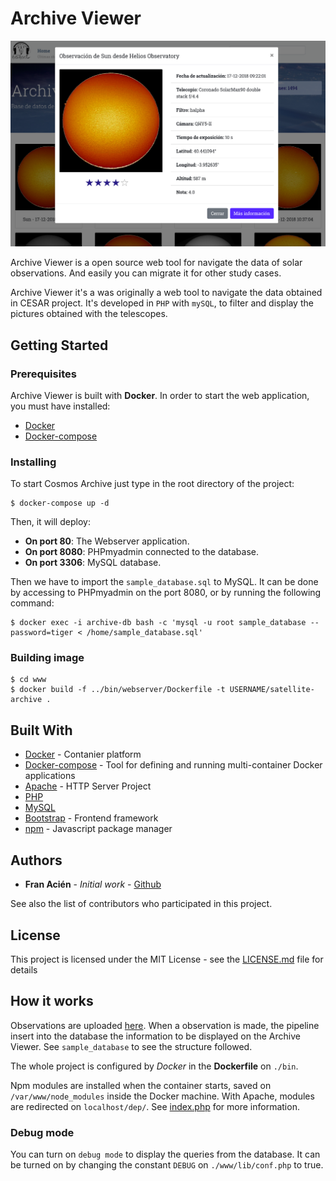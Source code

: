 # Archive Viewer

![Home screen picture](./pics/screen.png)

Archive Viewer is a open source web tool for navigate the data of solar observations. And easily you can migrate it for other study cases.

Archive Viewer it's a was originally a web tool to navigate the data obtained in CESAR project. It's developed in `PHP` with `mySQL`, to filter and display the pictures obtained with the telescopes.

## Getting Started

### Prerequisites

Archive Viewer is built with **Docker**. In order to start the web application, you must have installed:

* [Docker](https://docs.docker.com/install/)
* [Docker-compose](https://docs.docker.com/compose/install/)

### Installing

To start Cosmos Archive just type in the root directory of the project:

```
$ docker-compose up -d
```

Then, it will deploy:
* **On port 80**: The Webserver application.
* **On port 8080**: PHPmyadmin connected to the database.
* **On port 3306**: MySQL database.

Then we have to import the `sample_database.sql` to MySQL. It can be done by accessing to PHPmyadmin on the port 8080, or by running the following command:

```
$ docker exec -i archive-db bash -c 'mysql -u root sample_database --password=tiger < /home/sample_database.sql'
```

### Building image

```
$ cd www
$ docker build -f ../bin/webserver/Dockerfile -t USERNAME/satellite-archive .
```

## Built With

* [Docker](https://www.docker.com/) - Contanier platform
* [Docker-compose](https://docs.docker.com/compose/) - Tool for defining and running multi-container Docker applications
* [Apache](https://httpd.apache.org/) - HTTP Server Project
* [PHP](https://php.net/)
* [MySQL](https://www.mysql.com/)
* [Bootstrap](https://getbootstrap.com/) - Frontend framework
* [npm](https://www.npmjs.com/) - Javascript package manager

## Authors

* **Fran Acién** - *Initial work* - [Github](https://github.com/acien101)

See also the list of contributors who participated in this project.

## License

This project is licensed under the MIT License - see the [LICENSE.md](LICENSE.md) file for details

## How it works

Observations are uploaded [here](http://cesar.esa.int/sun_monitor/archive/helios/). When a observation is made, the pipeline insert into the database the information to be displayed on the Archive Viewer. See `sample_database` to see the structure followed.

The whole project is configured by *Docker* in the **Dockerfile** on `./bin`.

Npm modules are installed when the container starts, saved on `/var/www/node_modules` inside the Docker machine. With Apache, modules are redirected on `localhost/dep/`. See [index.php](./www/index.php) for more information.

### Debug mode

You can turn on `debug mode` to display the queries from the database. It can be turned on by changing the constant `DEBUG` on `./www/lib/conf.php` to true.

